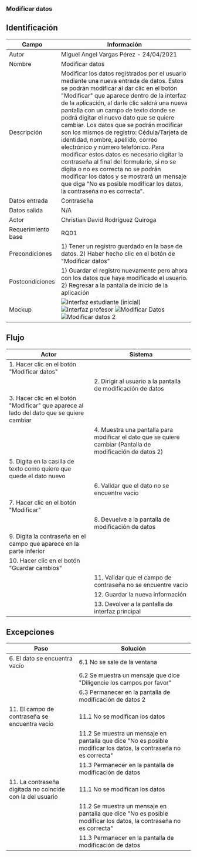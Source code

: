### Modificar datos
## Identificación 

| Campo | Información |
|-------|-------|
| Autor | Miguel Angel Vargas Pérez - 24/04/2021 |
| Nombre | Modificar datos |
| Descripción | Modificar los datos registrados por el usuario mediante una nueva entrada de datos. Estos se podrán modificar al dar clic en el botón "Modificar" que aparece dentro de la interfaz de la aplicación, al darle clic saldrá una nueva pantalla con un campo de texto donde se podrá digitar el nuevo dato que se quiere cambiar. Los datos que se podrán modificar son los mismos de registro: Cédula/Tarjeta de identidad, nombre, apellido, correo electrónico y número telefónico. Para modificar estos datos es necesario digitar la contraseña al final del formulario, si no se digita o no es correcta no se podrán modificar los datos y se mostrará un mensaje que diga "No es posible modificar los datos, la contraseña no es correcta".  |
| Datos entrada | Contraseña |
| Datos salida | N/A |
| Actor | Christian David Rodríguez Quiroga |
| Requerimiento base | RQ01 |
| Precondiciones | 1) Tener un registro guardado en la base de datos. 2) Haber hecho clic en el botón de "Modificar datos" |
| Postcondiciones | 1) Guardar el registro nuevamente pero ahora con los datos que haya modificado el usuario. 2) Regresar a la pantalla de inicio de la aplicación |
| Mockup | ![Interfaz estudiante (inicial)](https://user-images.githubusercontent.com/79241017/117558114-c5080f00-b03f-11eb-9807-7bc93d6abbf5.png) ![Interfaz profesor](https://user-images.githubusercontent.com/79241017/116014437-e78b3880-a5fa-11eb-8c42-b9930a9ed56e.png) ![Modificar Datos](https://user-images.githubusercontent.com/79241017/115972754-e16f5c00-a515-11eb-9838-ea057b02655f.png) ![Modificar datos 2](https://user-images.githubusercontent.com/79241017/115973379-344b1280-a51a-11eb-8bb7-ce9a9f286728.png)|

## Flujo
| Actor | Sistema |
|-------|-------|
| 1. Hacer clic en el botón "Modificar datos" |  |
|  | 2. Dirigir al usuario a la pantalla de modificación de datos |
| 3. Hacer clic en el botón "Modificar" que aparece al lado del dato que se quiere cambiar  |  |
|  | 4. Muestra una pantalla para modificar el dato que se quiere cambiar (Pantalla de modificación de datos 2) |
| 5. Digita en la casilla de texto como quiere que quede el dato nuevo |  |
|  | 6. Validar que el dato no se encuentre vacío |
| 7. Hacer clic en el botón "Modificar" |  |
|  | 8. Devuelve a la pantalla de modificación de datos |
| 9. Digita la contraseña en el campo que aparece en la parte inferior |  |
| 10. Hacer clic en el botón "Guardar cambios" |  |
|  | 11. Validar que el campo de contraseña no se encuentre vacío |
|  | 12. Guardar la nueva información  |
|  | 13. Devolver a la pantalla de interfaz principal |  



## Excepciones
| Paso | Solución |
|-------|-------|
| 6. El dato se encuentra vacío | 6.1 No se sale de la ventana |
|  | 6.2 Se muestra un mensaje que dice "Diligencie los campos por favor" |
|  | 6.3 Permanecer en la pantalla de modificación de datos 2 |
| 11. El campo de contraseña se encuentra vacío | 11.1 No se modifican los datos |
|  | 11.2 Se muestra un mensaje en pantalla que dice "No es posible modificar los datos, la contraseña no es correcta" |
|  | 11.3 Permanecer en la pantalla de modificación de datos |
| 11. La contraseña digitada no coincide con la del usuario | 11.1 No se modifican los datos |
| | 11.2 Se muestra un mensaje en pantalla que dice "No es posible modificar los datos, la contraseña no es correcta" |
| | 11.3 Permanecer en la pantalla de modificación de datos |

